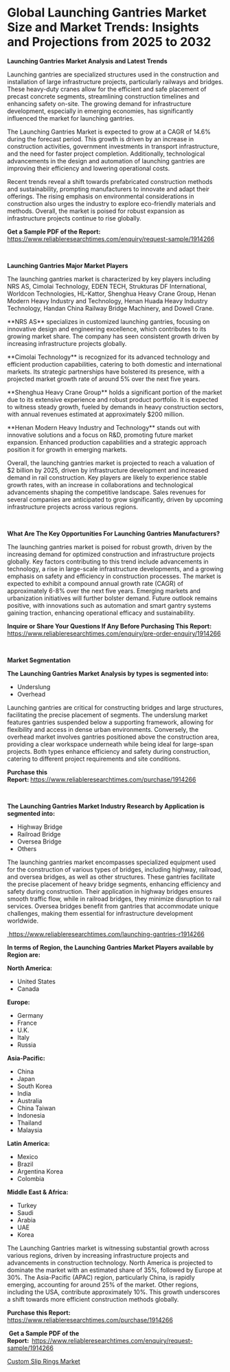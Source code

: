 <p><h1>Global Launching Gantries Market Size and Market Trends: Insights and Projections from 2025 to 2032</h1></p><p><strong>Launching Gantries Market Analysis and Latest Trends</strong></p>
<p><p>Launching gantries are specialized structures used in the construction and installation of large infrastructure projects, particularly railways and bridges. These heavy-duty cranes allow for the efficient and safe placement of precast concrete segments, streamlining construction timelines and enhancing safety on-site. The growing demand for infrastructure development, especially in emerging economies, has significantly influenced the market for launching gantries.</p><p>The Launching Gantries Market is expected to grow at a CAGR of 14.6% during the forecast period. This growth is driven by an increase in construction activities, government investments in transport infrastructure, and the need for faster project completion. Additionally, technological advancements in the design and automation of launching gantries are improving their efficiency and lowering operational costs. </p><p>Recent trends reveal a shift towards prefabricated construction methods and sustainability, prompting manufacturers to innovate and adapt their offerings. The rising emphasis on environmental considerations in construction also urges the industry to explore eco-friendly materials and methods. Overall, the market is poised for robust expansion as infrastructure projects continue to rise globally.</p></p>
<p><strong>Get a Sample PDF of the Report:&nbsp;</strong> <a href="https://www.reliableresearchtimes.com/enquiry/request-sample/1914266?utm_campaign=2006&utm_medium=2&utm_source=Github&utm_content=ia&utm_term=20022025&utm_id=launching-gantries">https://www.reliableresearchtimes.com/enquiry/request-sample/1914266</a></p>
<p>&nbsp;</p>
<p><strong>Launching Gantries Major Market Players</strong></p>
<p><p>The launching gantries market is characterized by key players including NRS AS, Cimolai Technology, EDEN TECH, Strukturas DF International, Worldcon Technologies, HL-Kattor, Shenghua Heavy Crane Group, Henan Modern Heavy Industry and Technology, Henan Huada Heavy Industry Technology, Handan China Railway Bridge Machinery, and Dowell Crane. </p><p>**NRS AS** specializes in customized launching gantries, focusing on innovative design and engineering excellence, which contributes to its growing market share. The company has seen consistent growth driven by increasing infrastructure projects globally. </p><p>**Cimolai Technology** is recognized for its advanced technology and efficient production capabilities, catering to both domestic and international markets. Its strategic partnerships have bolstered its presence, with a projected market growth rate of around 5% over the next five years.</p><p>**Shenghua Heavy Crane Group** holds a significant portion of the market due to its extensive experience and robust product portfolio. It is expected to witness steady growth, fueled by demands in heavy construction sectors, with annual revenues estimated at approximately $200 million.</p><p>**Henan Modern Heavy Industry and Technology** stands out with innovative solutions and a focus on R&D, promoting future market expansion. Enhanced production capabilities and a strategic approach position it for growth in emerging markets.</p><p>Overall, the launching gantries market is projected to reach a valuation of $2 billion by 2025, driven by infrastructure development and increased demand in rail construction. Key players are likely to experience stable growth rates, with an increase in collaborations and technological advancements shaping the competitive landscape. Sales revenues for several companies are anticipated to grow significantly, driven by upcoming infrastructure projects across various regions.</p></p>
<p>&nbsp;</p>
<p><strong>What Are The Key Opportunities For Launching Gantries Manufacturers?</strong></p>
<p><p>The launching gantries market is poised for robust growth, driven by the increasing demand for optimized construction and infrastructure projects globally. Key factors contributing to this trend include advancements in technology, a rise in large-scale infrastructure developments, and a growing emphasis on safety and efficiency in construction processes. The market is expected to exhibit a compound annual growth rate (CAGR) of approximately 6-8% over the next five years. Emerging markets and urbanization initiatives will further bolster demand. Future outlook remains positive, with innovations such as automation and smart gantry systems gaining traction, enhancing operational efficacy and sustainability.</p></p>
<p><strong>Inquire or Share Your Questions If Any Before Purchasing This Report:</strong> <a href="https://www.reliableresearchtimes.com/enquiry/pre-order-enquiry/1914266?utm_campaign=2006&utm_medium=2&utm_source=Github&utm_content=ia&utm_term=20022025&utm_id=launching-gantries">https://www.reliableresearchtimes.com/enquiry/pre-order-enquiry/1914266</a></p>
<p>&nbsp;</p>
<p><strong>Market Segmentation</strong></p>
<p><strong>The Launching Gantries Market Analysis by types is segmented into:</strong></p>
<p><ul><li>Underslung</li><li>Overhead</li></ul></p>
<p><p>Launching gantries are critical for constructing bridges and large structures, facilitating the precise placement of segments. The underslung market features gantries suspended below a supporting framework, allowing for flexibility and access in dense urban environments. Conversely, the overhead market involves gantries positioned above the construction area, providing a clear workspace underneath while being ideal for large-span projects. Both types enhance efficiency and safety during construction, catering to different project requirements and site conditions.</p></p>
<p><strong>Purchase this Report:&nbsp;</strong><a href="https://www.reliableresearchtimes.com/purchase/1914266?utm_campaign=2006&utm_medium=2&utm_source=Github&utm_content=ia&utm_term=20022025&utm_id=launching-gantries">https://www.reliableresearchtimes.com/purchase/1914266</a></p>
<p>&nbsp;</p>
<p><strong>The Launching Gantries Market Industry Research by Application is segmented into:</strong></p>
<p><ul><li>Highway Bridge</li><li>Railroad Bridge</li><li>Oversea Bridge</li><li>Others</li></ul></p>
<p><p>The launching gantries market encompasses specialized equipment used for the construction of various types of bridges, including highway, railroad, and oversea bridges, as well as other structures. These gantries facilitate the precise placement of heavy bridge segments, enhancing efficiency and safety during construction. Their application in highway bridges ensures smooth traffic flow, while in railroad bridges, they minimize disruption to rail services. Oversea bridges benefit from gantries that accommodate unique challenges, making them essential for infrastructure development worldwide.</p></p>
<p><a href="https://www.reliableresearchtimes.com/launching-gantries-r1914266?utm_campaign=2006&utm_medium=2&utm_source=Github&utm_content=ia&utm_term=20022025&utm_id=launching-gantries">&nbsp;https://www.reliableresearchtimes.com/launching-gantries-r1914266</a></p>
<p><strong>In terms of Region, the Launching Gantries Market Players available by Region are:</strong></p>
<p>
    <p> <strong> North America: </strong>
        <ul>
            <li>United States</li>
            <li>Canada</li>
        </ul>
        </p> 
    <p> <strong> Europe: </strong>
        <ul>
            <li>Germany</li>
            <li>France</li>
            <li>U.K.</li>
            <li>Italy</li>
            <li>Russia</li>
        </ul>
        </p> 
    <p> <strong> Asia-Pacific: </strong>
        <ul>
            <li>China</li>
            <li>Japan</li>
            <li>South Korea</li>
            <li>India</li>
            <li>Australia</li>
            <li>China Taiwan</li>
            <li>Indonesia</li>
            <li>Thailand</li>
            <li>Malaysia</li>
        </ul>
        </p> 
    <p> <strong> Latin America: </strong>
        <ul>
            <li>Mexico</li>
            <li>Brazil</li>
            <li>Argentina Korea</li>
            <li>Colombia</li>
        </ul>
        </p> 
    <p> <strong> Middle East & Africa: </strong>
        <ul>
            <li>Turkey</li>
            <li>Saudi</li>
            <li>Arabia</li>
            <li>UAE</li>
            <li>Korea</li>
        </ul>
    </p>
    </p>
<p><p>The Launching Gantries market is witnessing substantial growth across various regions, driven by increasing infrastructure projects and advancements in construction technology. North America is projected to dominate the market with an estimated share of 35%, followed by Europe at 30%. The Asia-Pacific (APAC) region, particularly China, is rapidly emerging, accounting for around 25% of the market. Other regions, including the USA, contribute approximately 10%. This growth underscores a shift towards more efficient construction methods globally.</p></p>
<p><strong>Purchase this Report: </strong><a href="https://www.reliableresearchtimes.com/purchase/1914266?utm_campaign=2006&utm_medium=2&utm_source=Github&utm_content=ia&utm_term=20022025&utm_id=launching-gantries">https://www.reliableresearchtimes.com/purchase/1914266</a></p>
<p>&nbsp;<strong>Get a Sample PDF of the Report:&nbsp;&nbsp;</strong><a href="https://www.reliableresearchtimes.com/enquiry/request-sample/1914266?utm_campaign=2006&utm_medium=2&utm_source=Github&utm_content=ia&utm_term=20022025&utm_id=launching-gantries">https://www.reliableresearchtimes.com/enquiry/request-sample/1914266</a></p>
<p><strong></strong></p>
<p><p><a href="https://github.com/bmorecock/Market-Research-Report-List-6/blob/main/custom-slip-rings-market.md?utm_campaign=2006&utm_medium=2&utm_source=Github&utm_content=ia&utm_term=20022025&utm_id=launching-gantries">Custom Slip Rings Market</a></p></p>